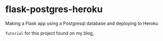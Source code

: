 flask-postgres-heroku
=====================

Making a Flask app using a Postgresql database and deploying to Heroku

`Tutorial` for this project found on my blog,
